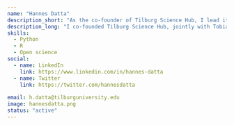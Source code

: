```yaml
---
name: "Hannes Datta"
description_short: "As the co-founder of Tilburg Science Hub, I lead its strategic development and push our technical infrastructure to the next level."
description_long: "I co-founded Tilburg Science Hub, jointly with Tobias Klein, back in 2019. As a marketing professor, I had recently stumbled upon the reproducible science movement and was sold immediately. As I convinced colleagues and friends about the merits of open science, I realized how difficult it was for many of them to actually learn doing open science. The nascent idea of improving how we teach open science to students and faculty ultimately became what today is Tilburg Science Hub. On a day-to-day basis, I head Tilburg Science Hub's technical development - think of me as the CTO (who still loves to code a lot himself!). I also coordinate Tilburg Science Hub's strategic development, and am frequently approached for talks about our platform."
skills: 
  - Python 
  - R
  - Open science
social:
  - name: LinkedIn
    link: https://www.linkedin.com/in/hannes-datta
  - name: Twitter
    link: https://twitter.com/hannesdatta
    
email: h.datta@tilburguniversity.edu
image: hannesdatta.png
status: "active"
---
```


